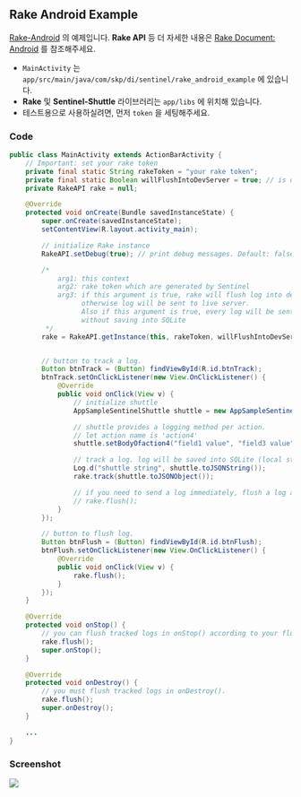 
## Rake Android Example

[Rake-Android](https://github.com/skpdi/rake-android) 의 예제입니다. **Rake API** 등 더 자세한 내용은 [Rake Document: Android](https://github.com/skpdi/rake-document/wiki/1.-Rake-Android) 를 참조해주세요.

- `MainActivity` 는 `app/src/main/java/com/skp/di/sentinel/rake_android_example` 에 있습니다.
- **Rake** 및 **Sentinel-Shuttle** 라이브러리는 `app/libs` 에 위치해 있습니다.
- 테스트용으로 사용하실려면, 먼저 `token` 을 세팅해주세요.


### Code

```java
public class MainActivity extends ActionBarActivity {
    // Important: set your rake token
    private final static String rakeToken = "your rake token";
    private final static Boolean willFlushIntoDevServer = true; // is dev environment or not?
    private RakeAPI rake = null;

    @Override
    protected void onCreate(Bundle savedInstanceState) {
        super.onCreate(savedInstanceState);
        setContentView(R.layout.activity_main);

        // initialize Rake instance
        RakeAPI.setDebug(true); // print debug messages. Default: false

        /*
            arg1: this context
            arg2: rake token which are generated by Sentinel
            arg3: if this argument is true, rake will flush log into dev server,
                  otherwise log will be sent to live server.
                  Also if this argument is true, every log will be sent to dev server instantly
                  without saving into SQLite
         */
        rake = RakeAPI.getInstance(this, rakeToken, willFlushIntoDevServer);


        // button to track a log.
        Button btnTrack = (Button) findViewById(R.id.btnTrack);
        btnTrack.setOnClickListener(new View.OnClickListener() {
            @Override
            public void onClick(View v) {
                // initialize shuttle
                AppSampleSentinelShuttle shuttle = new AppSampleSentinelShuttle();

                // shuttle provides a logging method per action.
                // let action name is 'action4'
                shuttle.setBodyOfaction4("field1 value", "field3 value", "field4 value");

                // track a log. log will be saved into SQLite (local storage)
                Log.d("shuttle string", shuttle.toJSONString());
                rake.track(shuttle.toJSONObject());

                // if you need to send a log immediately, flush a log after tracking
                // rake.flush();
            }
        });

        // button to flush log.
        Button btnFlush = (Button) findViewById(R.id.btnFlush);
        btnFlush.setOnClickListener(new View.OnClickListener() {
            @Override
            public void onClick(View v) {
                rake.flush();
            }
        });
    }

    @Override
    protected void onStop() {
        // you can flush tracked logs in onStop() according to your flushing policy
        rake.flush();
        super.onStop();
    }

    @Override
    protected void onDestroy() {
        // you must flush tracked logs in onDestroy().
        rake.flush();
        super.onDestroy();
    }

    ...
}
```

### Screenshot

![](https://raw.githubusercontent.com/skpdi/rake-android-example/master/screenshots/image01.jpeg)
